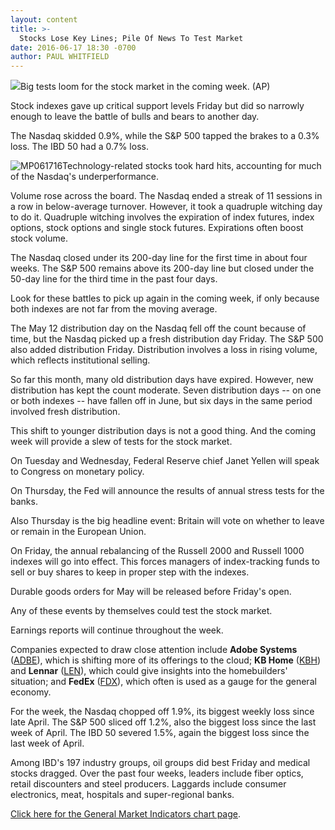 ```yaml
---
layout: content
title: >-
  Stocks Lose Key Lines; Pile Of News To Test Market
date: 2016-06-17 18:30 -0700
author: PAUL WHITFIELD
---
```






![](https://www.investors.com/wp-content/uploads/2016/06/BIGPIC-061716-AP.jpg)Big tests loom for the stock market in the coming week. (AP)









Stock indexes gave up critical support levels Friday but did so narrowly enough to leave the battle of bulls and bears to another day.


The Nasdaq skidded 0.9%, while the S&P 500 tapped the brakes to a 0.3% loss. The IBD 50 had a 0.7% loss.


![MP061716](https://www.investors.com/wp-content/uploads/2016/06/MP061716-1.jpg)Technology-related stocks took hard hits, accounting for much of the Nasdaq's underperformance.


Volume rose across the board. The Nasdaq ended a streak of 11 sessions in a row in below-average turnover. However, it took a quadruple witching day to do it. Quadruple witching involves the expiration of index futures, index options, stock options and single stock futures. Expirations often boost stock volume.


The Nasdaq closed under its 200-day line for the first time in about four weeks. The S&P 500 remains above its 200-day line but closed under the 50-day line for the third time in the past four days.


Look for these battles to pick up again in the coming week, if only because both indexes are not far from the moving average.


The May 12 distribution day on the Nasdaq fell off the count because of time, but the Nasdaq picked up a fresh distribution day Friday. The S&P 500 also added distribution Friday. Distribution involves a loss in rising volume, which reflects institutional selling.


So far this month, many old distribution days have expired. However, new distribution has kept the count moderate. Seven distribution days -- on one or both indexes -- have fallen off in June, but six days in the same period involved fresh distribution.


This shift to younger distribution days is not a good thing. And the coming week will provide a slew of tests for the stock market.


On Tuesday and Wednesday, Federal Reserve chief Janet Yellen will speak to Congress on monetary policy.


On Thursday, the Fed will announce the results of annual stress tests for the banks.


Also Thursday is the big headline event: Britain will vote on whether to leave or remain in the European Union.


On Friday, the annual rebalancing of the Russell 2000 and Russell 1000 indexes will go into effect. This forces managers of index-tracking funds to sell or buy shares to keep in proper step with the indexes.


Durable goods orders for May will be released before Friday's open.


Any of these events by themselves could test the stock market.


Earnings reports will continue throughout the week.


Companies expected to draw close attention include **Adobe Systems** ([ADBE](https://research.investors.com/quote.aspx?symbol=ADBE)), which is shifting more of its offerings to the cloud; **KB Home** ([KBH](https://research.investors.com/quote.aspx?symbol=KBH)) and **Lennar** ([LEN](https://research.investors.com/quote.aspx?symbol=LEN)), which could give insights into the homebuilders' situation; and **FedEx** ([FDX](https://research.investors.com/quote.aspx?symbol=FDX)), which often is used as a gauge for the general economy.


For the week, the Nasdaq chopped off 1.9%, its biggest weekly loss since late April. The S&P 500 sliced off 1.2%, also the biggest loss since the last week of April. The IBD 50 severed 1.5%, again the biggest loss since the last week of April.


Among IBD's 197 industry groups, oil groups did best Friday and medical stocks dragged. Over the past four weeks, leaders include fiber optics, retail discounters and steel producers. Laggards include consumer electronics, meat, hospitals and super-regional banks.


[Click here for the General Market Indicators chart page](https://www.investors.com/wp-content/uploads/2016/06/GMI-1.pdf).




